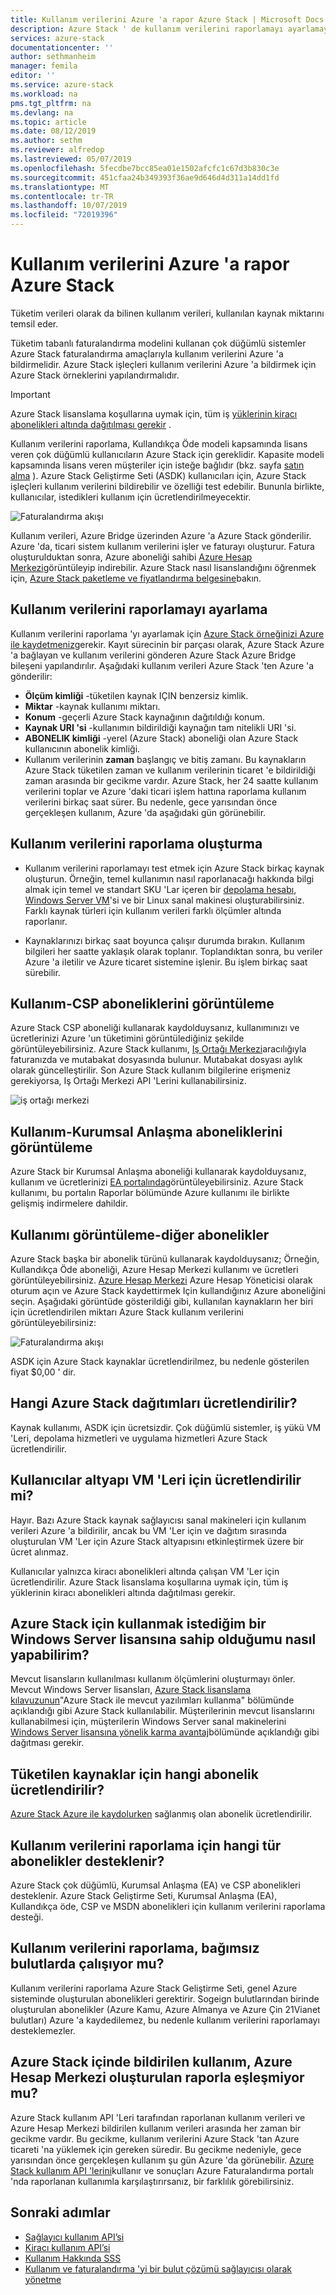 ```yaml
---
title: Kullanım verilerini Azure 'a rapor Azure Stack | Microsoft Docs
description: Azure Stack ' de kullanım verilerini raporlamayı ayarlamayı öğrenin.
services: azure-stack
documentationcenter: ''
author: sethmanheim
manager: femila
editor: ''
ms.service: azure-stack
ms.workload: na
pms.tgt_pltfrm: na
ms.devlang: na
ms.topic: article
ms.date: 08/12/2019
ms.author: sethm
ms.reviewer: alfredop
ms.lastreviewed: 05/07/2019
ms.openlocfilehash: 5fecdbe7bcc85ea01e1502afcfc1c67d3b830c3e
ms.sourcegitcommit: 451cfaa24b349393f36ae9d646d4d311a14dd1fd
ms.translationtype: MT
ms.contentlocale: tr-TR
ms.lasthandoff: 10/07/2019
ms.locfileid: "72019396"
---
```

# <a name="report-azure-stack-usage-data-to-azure"></a>Kullanım verilerini Azure 'a rapor Azure Stack

Tüketim verileri olarak da bilinen kullanım verileri, kullanılan kaynak miktarını temsil eder.

Tüketim tabanlı faturalandırma modelini kullanan çok düğümlü sistemler Azure Stack faturalandırma amaçlarıyla kullanım verilerini Azure 'a bildirmelidir. Azure Stack işleçleri kullanım verilerini Azure 'a bildirmek için Azure Stack örneklerini yapılandırmalıdır.

> [!IMPORTANT]
> Azure Stack lisanslama koşullarına uymak için, tüm iş [yüklerinin kiracı abonelikleri altında dağıtılması gerekir](#are-users-charged-for-the-infrastructure-vms) .

Kullanım verilerini raporlama, Kullandıkça Öde modeli kapsamında lisans veren çok düğümlü kullanıcıların Azure Stack için gereklidir. Kapasite modeli kapsamında lisans veren müşteriler için isteğe bağlıdır (bkz. sayfa [satın alma](https://azure.microsoft.com/overview/azure-stack/how-to-buy/) ). Azure Stack Geliştirme Seti (ASDK) kullanıcıları için, Azure Stack işleçleri kullanım verilerini bildirebilir ve özelliği test edebilir. Bununla birlikte, kullanıcılar, istedikleri kullanım için ücretlendirilmeyecektir.

![Faturalandırma akışı](media/azure-stack-usage-reporting/billing-flow.png)

Kullanım verileri, Azure Bridge üzerinden Azure 'a Azure Stack gönderilir. Azure 'da, ticari sistem kullanım verilerini işler ve faturayı oluşturur. Fatura oluşturulduktan sonra, Azure aboneliği sahibi [Azure Hesap Merkezi](https://account.windowsazure.com/subscriptions)görüntüleyip indirebilir. Azure Stack nasıl lisanslandığını öğrenmek için, [Azure Stack paketleme ve fiyatlandırma belgesine](https://go.microsoft.com/fwlink/?LinkId=842847)bakın.

## <a name="set-up-usage-data-reporting"></a>Kullanım verilerini raporlamayı ayarlama

Kullanım verilerini raporlama 'yı ayarlamak için [Azure Stack örneğinizi Azure ile kaydetmeniz](azure-stack-registration.md)gerekir. Kayıt sürecinin bir parçası olarak, Azure Stack Azure 'a bağlayan ve kullanım verilerini gönderen Azure Stack Azure Bridge bileşeni yapılandırılır. Aşağıdaki kullanım verileri Azure Stack 'ten Azure 'a gönderilir:

- **Ölçüm kimliği** -tüketilen kaynak IÇIN benzersiz kimlik.
- **Miktar** -kaynak kullanımı miktarı.
- **Konum** -geçerli Azure Stack kaynağının dağıtıldığı konum.
- **Kaynak URI 'si** -kullanımın bildirildiği kaynağın tam nitelikli URI 'si.
- **ABONELIK kimliği** -yerel (Azure Stack) aboneliği olan Azure Stack kullanıcının abonelik kimliği.
- Kullanım verilerinin **zaman** başlangıç ve bitiş zamanı. Bu kaynakların Azure Stack tüketilen zaman ve kullanım verilerinin ticaret 'e bildirildiği zaman arasında bir gecikme vardır. Azure Stack, her 24 saatte kullanım verilerini toplar ve Azure 'daki ticari işlem hattına raporlama kullanım verilerini birkaç saat sürer. Bu nedenle, gece yarısından önce gerçekleşen kullanım, Azure 'da aşağıdaki gün görünebilir.

## <a name="generate-usage-data-reporting"></a>Kullanım verilerini raporlama oluşturma

- Kullanım verilerini raporlamayı test etmek için Azure Stack birkaç kaynak oluşturun. Örneğin, temel kullanımın nasıl raporlanacağı hakkında bilgi almak için temel ve standart SKU 'Lar içeren bir [depolama hesabı](azure-stack-provision-storage-account.md), [Windows Server VM](../user/azure-stack-create-vm-template.md)'si ve bir Linux sanal makinesi oluşturabilirsiniz. Farklı kaynak türleri için kullanım verileri farklı ölçümler altında raporlanır.

- Kaynaklarınızı birkaç saat boyunca çalışır durumda bırakın. Kullanım bilgileri her saatte yaklaşık olarak toplanır. Toplandıktan sonra, bu veriler Azure 'a iletilir ve Azure ticaret sistemine işlenir. Bu işlem birkaç saat sürebilir.

## <a name="view-usage---csp-subscriptions"></a>Kullanım-CSP aboneliklerini görüntüleme

Azure Stack CSP aboneliği kullanarak kaydolduysanız, kullanımınızı ve ücretlerinizi Azure 'un tüketimini görüntülediğiniz şekilde görüntüleyebilirsiniz. Azure Stack kullanımı, [Iş Ortağı Merkezi](https://partnercenter.microsoft.com/partner/home)aracılığıyla faturanızda ve mutabakat dosyasında bulunur. Mutabakat dosyası aylık olarak güncelleştirilir. Son Azure Stack kullanım bilgilerine erişmeniz gerekiyorsa, Iş Ortağı Merkezi API 'Lerini kullanabilirsiniz.

![iş ortağı merkezi](media/azure-stack-usage-reporting/partner-center.png)

## <a name="view-usage---enterprise-agreement-subscriptions"></a>Kullanım-Kurumsal Anlaşma aboneliklerini görüntüleme

Azure Stack bir Kurumsal Anlaşma aboneliği kullanarak kaydolduysanız, kullanım ve ücretlerinizi [EA portalında](https://ea.azure.com/)görüntüleyebilirsiniz. Azure Stack kullanımı, bu portalın Raporlar bölümünde Azure kullanımı ile birlikte gelişmiş indirmelere dahildir.

## <a name="view-usage---other-subscriptions"></a>Kullanımı görüntüleme-diğer abonelikler

Azure Stack başka bir abonelik türünü kullanarak kaydolduysanız; Örneğin, Kullandıkça Öde aboneliği, Azure Hesap Merkezi kullanımı ve ücretleri görüntüleyebilirsiniz. [Azure Hesap Merkezi](https://account.windowsazure.com/subscriptions) Azure Hesap Yöneticisi olarak oturum açın ve Azure Stack kaydettirmek Için kullandığınız Azure aboneliğini seçin. Aşağıdaki görüntüde gösterildiği gibi, kullanılan kaynakların her biri için ücretlendirilen miktarı Azure Stack kullanım verilerini görüntüleyebilirsiniz:

![Faturalandırma akışı](media/azure-stack-usage-reporting/pricing-details.png)

ASDK için Azure Stack kaynaklar ücretlendirilmez, bu nedenle gösterilen fiyat $0,00 ' dir.

## <a name="which-azure-stack-deployments-are-charged"></a>Hangi Azure Stack dağıtımları ücretlendirilir?

Kaynak kullanımı, ASDK için ücretsizdir. Çok düğümlü sistemler, iş yükü VM 'Leri, depolama hizmetleri ve uygulama hizmetleri Azure Stack ücretlendirilir.

## <a name="are-users-charged-for-the-infrastructure-vms"></a>Kullanıcılar altyapı VM 'Leri için ücretlendirilir mi?

Hayır. Bazı Azure Stack kaynak sağlayıcısı sanal makineleri için kullanım verileri Azure 'a bildirilir, ancak bu VM 'Ler için ve dağıtım sırasında oluşturulan VM 'Ler için Azure Stack altyapısını etkinleştirmek üzere bir ücret alınmaz.  

Kullanıcılar yalnızca kiracı abonelikleri altında çalışan VM 'Ler için ücretlendirilir. Azure Stack lisanslama koşullarına uymak için, tüm iş yüklerinin kiracı abonelikleri altında dağıtılması gerekir.

## <a name="i-have-a-windows-server-license-i-want-to-use-on-azure-stack-how-do-i-do-it"></a>Azure Stack için kullanmak istediğim bir Windows Server lisansına sahip olduğumu nasıl yapabilirim?

Mevcut lisansların kullanılması kullanım ölçümlerini oluşturmayı önler. Mevcut Windows Server lisansları, [Azure Stack lisanslama kılavuzunun](https://go.microsoft.com/fwlink/?LinkId=851536)"Azure Stack ile mevcut yazılımları kullanma" bölümünde açıklandığı gibi Azure Stack kullanılabilir. Müşterilerinin mevcut lisanslarını kullanabilmesi için, müşterilerin Windows Server sanal makinelerini [Windows Server lisansına yönelik karma avantaj](/azure/virtual-machines/windows/hybrid-use-benefit-licensing)bölümünde açıklandığı gibi dağıtması gerekir.

## <a name="which-subscription-is-charged-for-the-resources-consumed"></a>Tüketilen kaynaklar için hangi abonelik ücretlendirilir?

[Azure Stack Azure ile kaydolurken](azure-stack-registration.md) sağlanmış olan abonelik ücretlendirilir.

## <a name="what-types-of-subscriptions-are-supported-for-usage-data-reporting"></a>Kullanım verilerini raporlama için hangi tür abonelikler desteklenir?

Azure Stack çok düğümlü, Kurumsal Anlaşma (EA) ve CSP abonelikleri desteklenir. Azure Stack Geliştirme Seti, Kurumsal Anlaşma (EA), Kullandıkça öde, CSP ve MSDN abonelikleri için kullanım verilerini raporlama desteği.

## <a name="does-usage-data-reporting-work-in-sovereign-clouds"></a>Kullanım verilerini raporlama, bağımsız bulutlarda çalışıyor mu?

Kullanım verilerini raporlama Azure Stack Geliştirme Seti, genel Azure sisteminde oluşturulan abonelikleri gerektirir. Sogeign bulutlarından birinde oluşturulan abonelikler (Azure Kamu, Azure Almanya ve Azure Çin 21Vianet bulutları) Azure 'a kaydedilemez, bu nedenle kullanım verilerini raporlamayı desteklemezler.

## <a name="why-doesnt-the-usage-reported-in-azure-stack-match-the-report-generated-from-azure-account-center"></a>Azure Stack içinde bildirilen kullanım, Azure Hesap Merkezi oluşturulan raporla eşleşmiyor mu?

Azure Stack kullanım API 'Leri tarafından raporlanan kullanım verileri ve Azure Hesap Merkezi bildirilen kullanım verileri arasında her zaman bir gecikme vardır. Bu gecikme, kullanım verilerini Azure Stack 'tan Azure ticareti 'na yüklemek için gereken süredir. Bu gecikme nedeniyle, gece yarısından önce gerçekleşen kullanım şu gün Azure 'da görünebilir. [Azure Stack kullanım API 'lerini](azure-stack-provider-resource-api.md)kullanır ve sonuçları Azure Faturalandırma portalı 'nda raporlanan kullanımla karşılaştırırsanız, bir farklılık görebilirsiniz.

## <a name="next-steps"></a>Sonraki adımlar

- [Sağlayıcı kullanım API’si](azure-stack-provider-resource-api.md)  
- [Kiracı kullanım API’si](azure-stack-tenant-resource-usage-api.md)
- [Kullanım Hakkında SSS](azure-stack-usage-related-faq.md)
- [Kullanım ve faturalandırma 'yi bir bulut çözümü sağlayıcısı olarak yönetme](azure-stack-add-manage-billing-as-a-csp.md)
